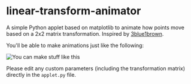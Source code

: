 # linear-transform-animator

A simple Python applet based on matplotlib to animate how points move based on a 2x2 matrix transformation. Inspired by [3blue1brown](https://github.com/3b1b).

You'll be able to make animations just like the following:


![You can make stuff like this](https://github.com/josh-byster/linear-transform-animator/blob/master/example.gif)

Please edit any custom parameters (including the transformation matrix) directly in the `applet.py` file. 
